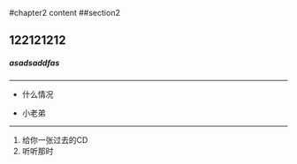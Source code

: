 #chapter2 content
##section2 

## 122121212
##### asadsaddfas

****************************
- 什么情况
+ 小老弟
---------------------------------------
1. 给你一张过去的CD
2. 听听那时